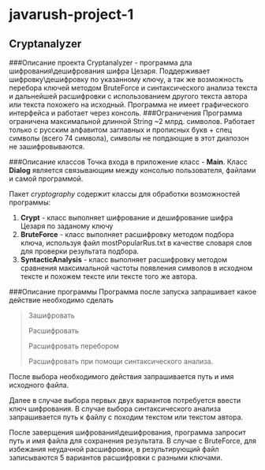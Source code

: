 # javarush-project-1
## Cryptanalyzer
###Описание проекта
Cryptanalyzer - программа дла шифрования\дешифрования шифра Цезаря. Поддерживает шифровку\дешифровку по указанному ключу, а так же возможность перебора ключей методом BruteForce и синтаксического анализа текста и дальнейшей расшифровки с использованием другого текста автора или текста похожего на исходный.
Программа не имеет графического интерфейса и работает через консоль.
###Ограничения
Программа ограничена максимальной длинной String ~2 млрд. символов. Работает только с русским алфавитом заглавных и прописных букв + спец символы (всего 74 символа), символы не попдающие в этот диапозон не зашифровываются.

###Описание классов
Точка входа в приложение класс - **Main**.
Класс **Dialog** является связывающим между консолью пользователя, файлами и
самой программой.

Пакет *cryptography* содержит классы для обработки возможностей программы:
1. **Crypt** - класс выполняет шифрование и дешифрование шифра Цезаря по заданому ключу
2. **BruteForce** - класс выполняет расшифровку методом подбора ключа, используя файл mostPopularRus.txt в качестве словаря слов для проверки результата подбора.
3. **SyntacticAnalysis** - класс выполняет расшифровку методом сравнения максимальной частоты появления символов в исходном тексте и похожем тексте или тексте того же автора.

###Описание программы
Программа после запуска запрашивает какое действие необходимо сделать 
>Зашифровать
> 
>Расшифровать
>
> Расшифровать перебором
> 
> Расшифровать при помощи синтаксического анализа.

После выбора необходимого действия запрашивается путь и имя исходного файла.

Далее в случае выбора первых двух вариантов потребуется ввести ключ шифрования.
В случае выбора синтаксического анализа запрашивается путь к файлу с походим текстом или текстом автора.

После заверщения шифрования\дешифрования, программа запросит путь и имя файла для сохранения результата.
В случае с BruteForce, для избежания неудачной расшифровки, в результирующий файл записываются 5 вариантов расшифровки с разными ключами.
